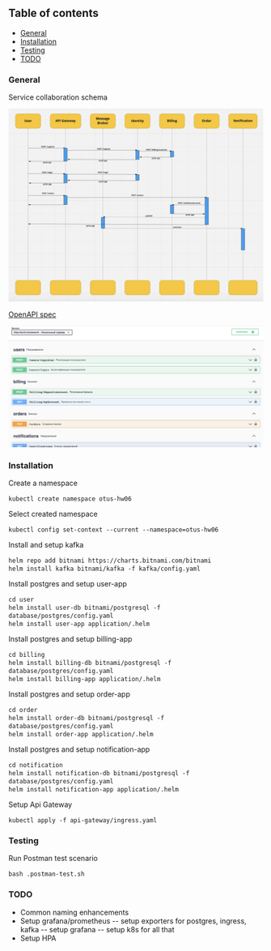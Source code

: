 ## Table of contents
- [General](#general)
- [Installation](#installation)
- [Testing](#testing)
- [TODO](#todo)

### General

Service collaboration schema

![](structure.png)

[OpenAPI spec](./api-spec/static/open-api.yaml)

![](swagger.png)

### Installation

Create a namespace

```shell
kubectl create namespace otus-hw06
```

Select created namespace

```shell
kubectl config set-context --current --namespace=otus-hw06
```

Install and setup kafka
```shell
helm repo add bitnami https://charts.bitnami.com/bitnami
helm install kafka bitnami/kafka -f kafka/config.yaml
```

Install postgres and setup user-app

```shell
cd user
helm install user-db bitnami/postgresql -f database/postgres/config.yaml
helm install user-app application/.helm
```

Install postgres and setup billing-app
```shell
cd billing
helm install billing-db bitnami/postgresql -f database/postgres/config.yaml
helm install billing-app application/.helm
```

Install postgres and setup order-app
```shell
cd order
helm install order-db bitnami/postgresql -f database/postgres/config.yaml
helm install order-app application/.helm
```

Install postgres and setup notification-app
```shell
cd notification
helm install notification-db bitnami/postgresql -f database/postgres/config.yaml
helm install notification-app application/.helm
```

Setup Api Gateway
```shell
kubectl apply -f api-gateway/ingress.yaml
```

### Testing

Run Postman test scenario

```shell
bash .postman-test.sh
```

### TODO

- Common naming enhancements
- Setup grafana/prometheus
  -- setup exporters for postgres, ingress, kafka
  -- setup grafana
  -- setup k8s for all that
- Setup HPA